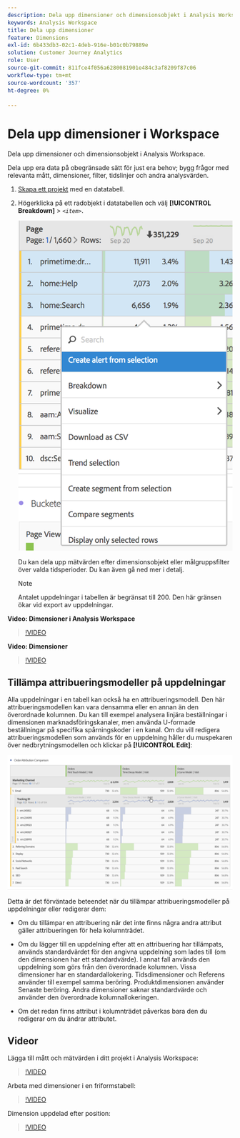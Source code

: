 ```yaml
---
description: Dela upp dimensioner och dimensionsobjekt i Analysis Workspace.
keywords: Analysis Workspace
title: Dela upp dimensioner
feature: Dimensions
exl-id: 6b433db3-02c1-4deb-916e-b01c0b79889e
solution: Customer Journey Analytics
role: User
source-git-commit: 811fce4f056a6280081901e484c3af8209f87c06
workflow-type: tm+mt
source-wordcount: '357'
ht-degree: 0%

---
```


# Dela upp dimensioner i Workspace

Dela upp dimensioner och dimensionsobjekt i Analysis Workspace.

Dela upp era data på obegränsade sätt för just era behov; bygg frågor med relevanta mått, dimensioner, filter, tidslinjer och andra analysvärden.

1. [Skapa ett projekt](/help/analysis-workspace/home.md) med en datatabell.
1. Högerklicka på ett radobjekt i datatabellen och välj **[!UICONTROL Breakdown]** > *`<item>`*.

   ![Stegresultat som visar Skapa avisering från markering.](assets/fa_data_table_actions.png)

   Du kan dela upp mätvärden efter dimensionsobjekt eller målgruppsfilter över valda tidsperioder. Du kan även gå ned mer i detalj.

   >[!NOTE]
   >
   >Antalet uppdelningar i tabellen är begränsat till 200. Den här gränsen ökar vid export av uppdelningar.

**Video: Dimensioner i Analysis Workspace**

>[!VIDEO](https://video.tv.adobe.com/v/23971)

**Video: Dimensioner**

>[!VIDEO](https://video.tv.adobe.com/v/23969)

## Tillämpa attribueringsmodeller på uppdelningar

Alla uppdelningar i en tabell kan också ha en attribueringsmodell. Den här attribueringsmodellen kan vara densamma eller en annan än den överordnade kolumnen. Du kan till exempel analysera linjära beställningar i dimensionen marknadsföringskanaler, men använda U-formade beställningar på specifika spårningskoder i en kanal. Om du vill redigera attribueringsmodellen som används för en uppdelning håller du muspekaren över nedbrytningsmodellen och klickar på **[!UICONTROL Edit]**:

![Jämförelse av orderattribut som visar brytningsinställningarna](assets/breakdown_settings.png)

Detta är det förväntade beteendet när du tillämpar attribueringsmodeller på uppdelningar eller redigerar dem:

* Om du tillämpar en attribuering när det inte finns några andra attribut gäller attribueringen för hela kolumnträdet.

* Om du lägger till en uppdelning efter att en attribuering har tillämpats, används standardvärdet för den angivna uppdelning som lades till (om den dimensionen har ett standardvärde). I annat fall används den uppdelning som görs från den överordnade kolumnen. Vissa dimensioner har en standardallokering. Tidsdimensioner och Referens använder till exempel samma beröring. Produktdimensionen använder Senaste beröring. Andra dimensioner saknar standardvärde och använder den överordnade kolumnallokeringen.

* Om det redan finns attribut i kolumnträdet påverkas bara den du redigerar om du ändrar attributet.

## Videor

Lägga till mått och mätvärden i ditt projekt i Analysis Workspace:

>[!VIDEO](https://video.tv.adobe.com/v/30606)

Arbeta med dimensioner i en friformstabell:

>[!VIDEO](https://video.tv.adobe.com/v/40179)

Dimension uppdelad efter position:

>[!VIDEO](https://video.tv.adobe.com/v/24033)
